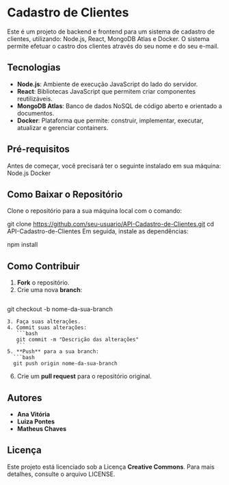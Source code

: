 # Cadastro de Clientes 
Este é um projeto de backend e frontend para um sistema de cadastro de clientes, utilizando: Node.js, React, MongoDB Atlas e Docker. O sistema permite efetuar o castro dos clientes através do seu nome e do seu e-mail. 

## Tecnologias
- **Node.js**: Ambiente de execução JavaScript do lado do servidor.
- **React**: Bibliotecas JavaScript que permitem criar componentes reutilizáveis.
- **MongoDB Atlas**: Banco de dados NoSQL de código aberto e orientado a documentos.
- **Docker**: Plataforma que permite: construir, implementar, executar, atualizar e gerenciar containers.

## Pré-requisitos

Antes de começar, você precisará ter o seguinte instalado em sua máquina:
Node.js
Docker

## Como Baixar o Repositório
Clone o repositório para a sua máquina local com o comando:

git clone https://github.com/seu-usuario/API-Cadastro-de-Clientes.git
cd API-Cadastro-de-Clientes
Em seguida, instale as dependências:

npm install

## Como Contribuir
1. **Fork** o repositório.
2. Crie uma nova **branch**:
   ```bash
 git checkout -b nome-da-sua-branch
 ```
3. Faça suas alterações.
4. Commit suas alterações:
    ```bash
    git commit -m "Descrição das alterações"
    ```
5. **Push** para a sua branch:
   ```bash
   git push origin nome-da-sua-branch
   ``` 
6. Crie um **pull request** para o repositório original.

## Autores
- **Ana Vitória**
- **Luiza Pontes**
- **Matheus Chaves** 

## Licença
Este projeto está licenciado sob a Licença **Creative Commons**. Para mais detalhes, consulte o arquivo LICENSE.
